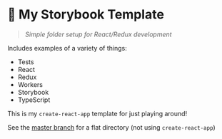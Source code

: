 # 📘 My Storybook Template

> _Simple folder setup for React/Redux development_

Includes examples of a variety of things:

- Tests
- React
- Redux
- Workers
- Storybook
- TypeScript

This is my `create-react-app` template for just playing around!

See the [master branch](https://github.com/beccasaurus/my-storybook) for a flat directory (not using `create-react-app`)
